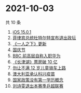 # 2021-10-03

共 10 条

<!-- BEGIN ZHIHUSEARCH -->
<!-- 最后更新时间 Sun Oct 03 2021 00:11:22 GMT+0800 (China Standard Time) -->
1. [iOS 15.0.1](https://www.zhihu.com/search?q=ios15)
1. [菲律宾总统杜特尔特宣布退出政坛](https://www.zhihu.com/search?q=菲律宾总统)
1. [《一人之下》更新](https://www.zhihu.com/search?q=一人之下)
1. [国庆节](https://www.zhihu.com/search?q=国庆节)
1. [BBC 前高层自称入职华为](https://www.zhihu.com/search?q=BBC)
1. [《长津湖》票房破 10 亿](https://www.zhihu.com/search?q=长津湖票房)
1. [勿让不满 12 岁儿童骑车上路](https://www.zhihu.com/search?q=儿童骑车)
1. [澳大利亚承认科兴疫苗](https://www.zhihu.com/search?q=科兴疫苗)
1. [国家政策没有第一学历概念](https://www.zhihu.com/search?q=第一学历)
1. [刘诗雯退出本赛季乒超联赛](https://www.zhihu.com/search?q=刘诗雯)
<!-- END ZHIHUSEARCH -->
